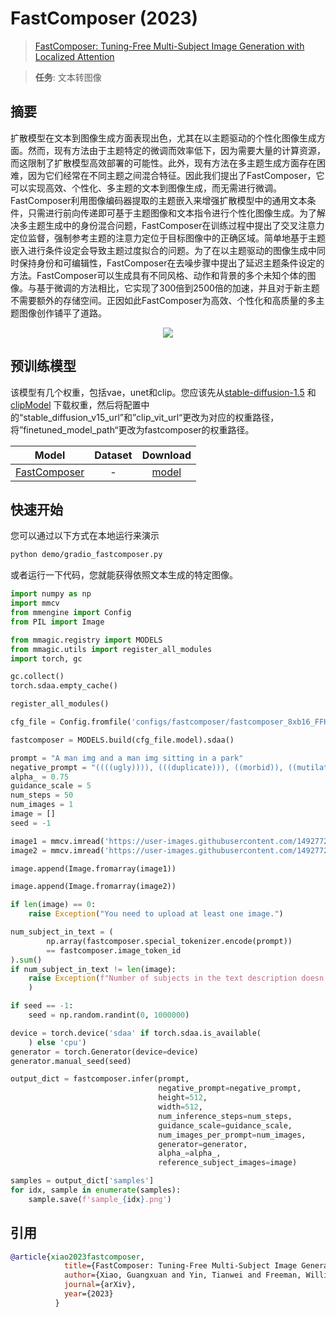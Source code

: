 # FastComposer (2023)

> [FastComposer: Tuning-Free Multi-Subject Image Generation with Localized Attention](https://arxiv.org/abs/2305.10431)

> **任务**: 文本转图像

<!-- [ALGORITHM] -->

## 摘要

<!-- [ABSTRACT] -->

扩散模型在文本到图像生成方面表现出色，尤其在以主题驱动的个性化图像生成方面。然而，现有方法由于主题特定的微调而效率低下，因为需要大量的计算资源，而这限制了扩散模型高效部署的可能性。此外，现有方法在多主题生成方面存在困难，因为它们经常在不同主题之间混合特征。因此我们提出了FastComposer，它可以实现高效、个性化、多主题的文本到图像生成，而无需进行微调。FastComposer利用图像编码器提取的主题嵌入来增强扩散模型中的通用文本条件，只需进行前向传递即可基于主题图像和文本指令进行个性化图像生成。为了解决多主题生成中的身份混合问题，FastComposer在训练过程中提出了交叉注意力定位监督，强制参考主题的注意力定位于目标图像中的正确区域。简单地基于主题嵌入进行条件设定会导致主题过度拟合的问题。为了在以主题驱动的图像生成中同时保持身份和可编辑性，FastComposer在去噪步骤中提出了延迟主题条件设定的方法。FastComposer可以生成具有不同风格、动作和背景的多个未知个体的图像。与基于微调的方法相比，它实现了300倍到2500倍的加速，并且对于新主题不需要额外的存储空间。正因如此FastComposer为高效、个性化和高质量的多主题图像创作铺平了道路。

<!-- [IMAGE] -->

<div align=center>
<img src="https://user-images.githubusercontent.com/14927720/265914135-8a25789c-8d30-40cb-8ac5-e3bd3b617aac.png">
</div>

## 预训练模型

该模型有几个权重，包括vae，unet和clip。您应该先从[stable-diffusion-1.5](https://huggingface.co/runwayml/stable-diffusion-v1-5) 和 [clipModel](https://huggingface.co/openai/clip-vit-large-patch14) 下载权重，然后将配置中的“stable_diffusion_v15_url”和”clip_vit_url“更改为对应的权重路径，将”finetuned_model_path“更改为fastcomposer的权重路径。

|                    Model                     | Dataset |                                            Download                                             |
| :------------------------------------------: | :-----: | :---------------------------------------------------------------------------------------------: |
| [FastComposer](./fastcomposer_8xb16_FFHQ.py) |    -    | [model](https://download.openxlab.org.cn/models/xiaomile/fastcomposer/weight/pytorch_model.bin) |

## 快速开始

您可以通过以下方式在本地运行来演示

```bash
python demo/gradio_fastcomposer.py
```

或者运行一下代码，您就能获得依照文本生成的特定图像。

```python
import numpy as np
import mmcv
from mmengine import Config
from PIL import Image

from mmagic.registry import MODELS
from mmagic.utils import register_all_modules
import torch, gc

gc.collect()
torch.sdaa.empty_cache()

register_all_modules()

cfg_file = Config.fromfile('configs/fastcomposer/fastcomposer_8xb16_FFHQ.py')

fastcomposer = MODELS.build(cfg_file.model).sdaa()

prompt = "A man img and a man img sitting in a park"
negative_prompt = "((((ugly)))), (((duplicate))), ((morbid)), ((mutilated)), [out of frame], extra fingers, mutated hands, ((poorly drawn hands)), ((poorly drawn face)), (((mutation))), (((deformed))), ((ugly)), blurry, ((bad anatomy)), (((bad proportions))), ((extra limbs)), cloned face, (((disfigured))). out of frame, ugly, extra limbs, (bad anatomy), gross proportions, (malformed limbs), ((missing arms)), ((missing legs)), (((extra arms))), (((extra legs))), mutated hands, (fused fingers), (too many fingers), (((long neck)))"
alpha_ = 0.75
guidance_scale = 5
num_steps = 50
num_images = 1
image = []
seed = -1

image1 = mmcv.imread('https://user-images.githubusercontent.com/14927720/265911400-91635451-54b6-4dc6-92a7-c1d02f88b62e.jpeg')
image2 = mmcv.imread('https://user-images.githubusercontent.com/14927720/265911502-66b67f53-dff0-4d25-a9af-3330e446aa48.jpeg')

image.append(Image.fromarray(image1))

image.append(Image.fromarray(image2))

if len(image) == 0:
    raise Exception("You need to upload at least one image.")

num_subject_in_text = (
        np.array(fastcomposer.special_tokenizer.encode(prompt))
        == fastcomposer.image_token_id
).sum()
if num_subject_in_text != len(image):
    raise Exception(f"Number of subjects in the text description doesn't match the number of reference images, #text subjects: {num_subject_in_text} #reference image: {len(image)}",
    )

if seed == -1:
    seed = np.random.randint(0, 1000000)

device = torch.device('sdaa' if torch.sdaa.is_available(
    ) else 'cpu')
generator = torch.Generator(device=device)
generator.manual_seed(seed)

output_dict = fastcomposer.infer(prompt,
                                 negative_prompt=negative_prompt,
                                 height=512,
                                 width=512,
                                 num_inference_steps=num_steps,
                                 guidance_scale=guidance_scale,
                                 num_images_per_prompt=num_images,
                                 generator=generator,
                                 alpha_=alpha_,
                                 reference_subject_images=image)

samples = output_dict['samples']
for idx, sample in enumerate(samples):
    sample.save(f'sample_{idx}.png')
```

## 引用

```bibtex
@article{xiao2023fastcomposer,
            title={FastComposer: Tuning-Free Multi-Subject Image Generation with Localized Attention},
            author={Xiao, Guangxuan and Yin, Tianwei and Freeman, William T. and Durand, Frédo and Han, Song},
            journal={arXiv},
            year={2023}
          }
```
